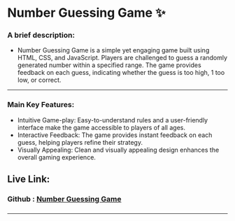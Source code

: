 #  Number Guessing Game ✨


### A brief description: 
- Number Guessing Game is a simple yet engaging game built using HTML, CSS, and JavaScript. Players are challenged to guess a randomly generated number within a specified range. The game provides feedback on each guess, indicating whether the guess is too high, 1  too low, or correct. 

---


### Main Key Features:

- Intuitive Game-play: Easy-to-understand rules and a user-friendly interface make the game accessible to players of all ages.
- Interactive Feedback: The game provides instant feedback on each guess, helping players refine their strategy.
- Visually Appealing: Clean and visually appealing design enhances the overall gaming experience.



##  Live Link: 
### Github : [Number Guessing Game](https://rrishiddh.github.io/Number_Guessing_Game/)

### 


<hr/>
